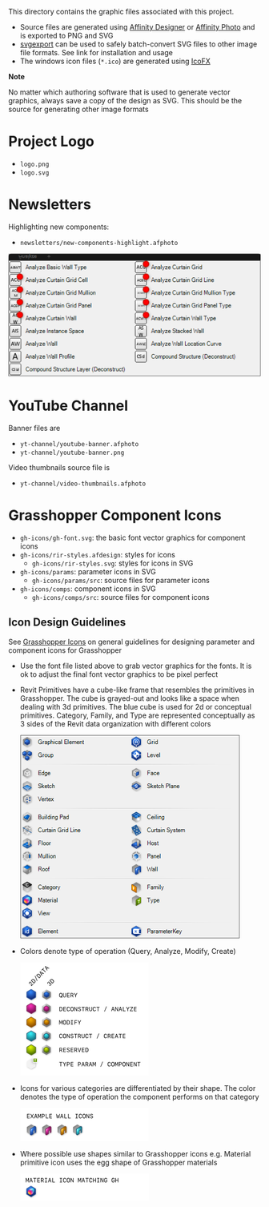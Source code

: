 This directory contains the graphic files associated with this project.

- Source files are generated using [Affinity Designer](https://affinity.serif.com/en-gb/designer/) or [Affinity Photo](https://affinity.serif.com/en-gb/photo/) and is exported to PNG and SVG
- [svgexport](https://github.com/shakiba/svgexport) can be used to safely batch-convert SVG files to other image file formats. See link for installation and usage
- The windows icon files (`*.ico`) are generated using [IcoFX](https://icofx.ro/)

**Note**

No matter which authoring software that is used to generate vector graphics, always save a copy of the design as SVG. This should be the source for generating other image formats


# Project Logo

- `logo.png`
- `logo.svg`

# Newsletters

Highlighting new components:

- `newsletters/new-components-highlight.afphoto`

![](newsletters/new-components-highlight.png)

# YouTube Channel

Banner files are

- `yt-channel/youtube-banner.afphoto`
- `yt-channel/youtube-banner.png`

Video thumbnails source file is

- `yt-channel/video-thumbnails.afphoto`


# Grasshopper Component Icons

- `gh-icons/gh-font.svg`: the basic font vector graphics for component icons
- `gh-icons/rir-styles.afdesign`: styles for icons
  - `gh-icons/rir-styles.svg`: styles for icons in SVG
- `gh-icons/params`: parameter icons in SVG
  - `gh-icons/params/src`: source files for parameter icons
- `gh-icons/comps`: component icons in SVG
  - `gh-icons/comps/src`: source files for component icons

## Icon Design Guidelines

See [Grasshopper Icons](https://developer.rhino3d.com/guides/grasshopper/grasshopper-icons/) on general guidelines for designing parameter and component icons for Grasshopper

- Use the font file listed above to grab vector graphics for the fonts. It is ok to adjust the final font vector graphics to be pixel perfect
- Revit Primitives have a cube-like frame that resembles the primitives in Grasshopper. The cube is grayed-out and looks like a space when dealing with 3d primitives. The blue cube is used for 2d or conceptual primitives. Category, Family, and Type are represented conceptually as 3 sides of the Revit data organization with different colors

    ![](gh-icons/revit-primitives.png)

- Colors denote type of operation (Query, Analyze, Modify, Create)

    ![](gh-icons/rir-conventions.png)

- Icons for various categories are differentiated by their shape. The color denotes the type of operation the component performs on that category

    ![](gh-icons/rir-compcolors.png)

- Where possible use shapes similar to Grasshopper icons e.g. Material primitive icon uses the egg shape of Grasshopper materials

    ![](gh-icons/rir-compmat.png)
